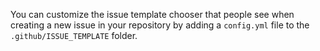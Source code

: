 You can customize the issue template chooser that people see when creating a new issue in your repository by adding a `config.yml` file to the `.github/ISSUE_TEMPLATE` folder.
